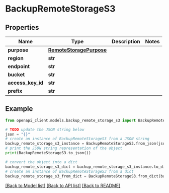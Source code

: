 # BackupRemoteStorageS3


## Properties

Name | Type | Description | Notes
------------ | ------------- | ------------- | -------------
**purpose** | [**RemoteStoragePurpose**](RemoteStoragePurpose.md) |  | 
**region** | **str** |  | 
**endpoint** | **str** |  | 
**bucket** | **str** |  | 
**access_key_id** | **str** |  | 
**prefix** | **str** |  | 

## Example

```python
from openapi_client.models.backup_remote_storage_s3 import BackupRemoteStorageS3

# TODO update the JSON string below
json = "{}"
# create an instance of BackupRemoteStorageS3 from a JSON string
backup_remote_storage_s3_instance = BackupRemoteStorageS3.from_json(json)
# print the JSON string representation of the object
print(BackupRemoteStorageS3.to_json())

# convert the object into a dict
backup_remote_storage_s3_dict = backup_remote_storage_s3_instance.to_dict()
# create an instance of BackupRemoteStorageS3 from a dict
backup_remote_storage_s3_from_dict = BackupRemoteStorageS3.from_dict(backup_remote_storage_s3_dict)
```
[[Back to Model list]](../README.md#documentation-for-models) [[Back to API list]](../README.md#documentation-for-api-endpoints) [[Back to README]](../README.md)


